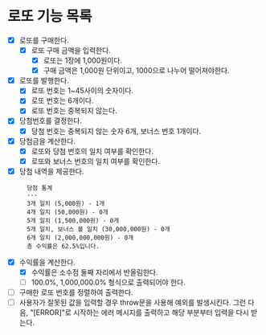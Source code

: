# 로또 기능 목록

- [x] 로또를 구매한다.
  - [x] 로또 구매 금액을 입력한다.
    - [x] 로또는 1장에 1,000원이다.
    - [x] 구매 금액은 1,000원 단위이고, 1000으로 나누어 떨어져야한다.
- [x] 로또를 발행한다.
  - [x] 로또 번호는 1~45사이의 숫자이다.
  - [x] 로또 번호는 6개이다.
  - [x] 로또 번호는 중복되지 않는다.
- [x] 당첨번호를 결정한다.
  - [x] 당첨 번호는 중복되지 않는 숫자 6개, 보너스 번호 1개이다.
- [x] 당첨금을 계산한다.
  - [x] 로또와 당첨 번호의 일치 여부를 확인한다.
  - [x] 로또와 보너스 번호의 일치 여부를 확인한다.
- [x] 당첨 내역을 제공한다.
  ```
    당첨 통계
    ---
    3개 일치 (5,000원) - 1개
    4개 일치 (50,000원) - 0개
    5개 일치 (1,500,000원) - 0개
    5개 일치, 보너스 볼 일치 (30,000,000원) - 0개
    6개 일치 (2,000,000,000원) - 0개
    총 수익률은 62.5%입니다.
  ```
- [x] 수익률을 계산한다.
  - [x] 수익률은 소수점 둘째 자리에서 반올림한다.
  - [ ] 100.0%, 1,000,000.0% 형식으로 출력되어야 한다.
- [ ] 구매한 로또 번호를 정렬하여 출력한다.
- [ ] 사용자가 잘못된 값을 입력할 경우 throw문을 사용해 예외를 발생시킨다. 그런 다음, "[ERROR]"로 시작하는 에러 메시지를 출력하고 해당 부분부터 입력을 다시 받는다.
